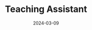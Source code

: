 ---
title: "Teaching Assistant"
collection: teaching
type: "Master course: Recursive Estimation"
permalink: /teaching/2014-spring-teaching-1
link: https://idsc.ethz.ch/education/lectures/recursive-estimation.html
venue: "ETH Zurich"
date: 2024-03-09
location: "Zurich, Switzerland"
---